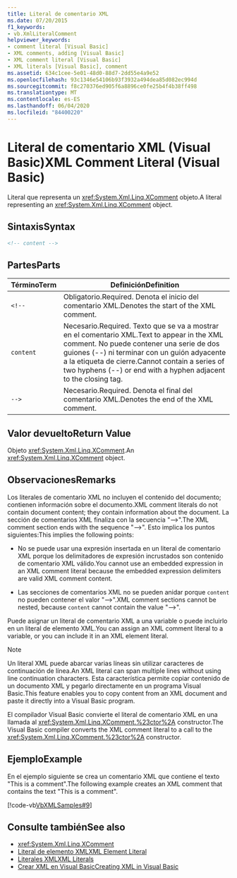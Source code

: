 ```yaml
---
title: Literal de comentario XML
ms.date: 07/20/2015
f1_keywords:
- vb.XmlLiteralComment
helpviewer_keywords:
- comment literal [Visual Basic]
- XML comments, adding [Visual Basic]
- XML comment literal [Visual Basic]
- XML literals [Visual Basic], comment
ms.assetid: 634c1cee-5e01-48d0-88d7-2dd55e4a9e52
ms.openlocfilehash: 93c1346e54106b93f3932a494dea85d082ec994d
ms.sourcegitcommit: f8c270376ed905f6a8896ce0fe25b4f4b38ff498
ms.translationtype: MT
ms.contentlocale: es-ES
ms.lasthandoff: 06/04/2020
ms.locfileid: "84400220"
---
```

# <a name="xml-comment-literal-visual-basic"></a><span data-ttu-id="47261-102">Literal de comentario XML (Visual Basic)</span><span class="sxs-lookup"><span data-stu-id="47261-102">XML Comment Literal (Visual Basic)</span></span>
<span data-ttu-id="47261-103">Literal que representa un <xref:System.Xml.Linq.XComment> objeto.</span><span class="sxs-lookup"><span data-stu-id="47261-103">A literal representing an <xref:System.Xml.Linq.XComment> object.</span></span>  
  
## <a name="syntax"></a><span data-ttu-id="47261-104">Sintaxis</span><span class="sxs-lookup"><span data-stu-id="47261-104">Syntax</span></span>  
  
```xml  
<!-- content -->  
```  
  
## <a name="parts"></a><span data-ttu-id="47261-105">Partes</span><span class="sxs-lookup"><span data-stu-id="47261-105">Parts</span></span>  
  
|<span data-ttu-id="47261-106">Término</span><span class="sxs-lookup"><span data-stu-id="47261-106">Term</span></span>|<span data-ttu-id="47261-107">Definición</span><span class="sxs-lookup"><span data-stu-id="47261-107">Definition</span></span>|  
|---|---|  
|`<!--`|<span data-ttu-id="47261-108">Obligatorio.</span><span class="sxs-lookup"><span data-stu-id="47261-108">Required.</span></span> <span data-ttu-id="47261-109">Denota el inicio del comentario XML.</span><span class="sxs-lookup"><span data-stu-id="47261-109">Denotes the start of the XML comment.</span></span>|  
|`content`|<span data-ttu-id="47261-110">Necesario.</span><span class="sxs-lookup"><span data-stu-id="47261-110">Required.</span></span> <span data-ttu-id="47261-111">Texto que se va a mostrar en el comentario XML.</span><span class="sxs-lookup"><span data-stu-id="47261-111">Text to appear in the XML comment.</span></span> <span data-ttu-id="47261-112">No puede contener una serie de dos guiones (--) ni terminar con un guión adyacente a la etiqueta de cierre.</span><span class="sxs-lookup"><span data-stu-id="47261-112">Cannot contain a series of two hyphens (--) or end with a hyphen adjacent to the closing tag.</span></span>|  
|`-->`|<span data-ttu-id="47261-113">Necesario.</span><span class="sxs-lookup"><span data-stu-id="47261-113">Required.</span></span> <span data-ttu-id="47261-114">Denota el final del comentario XML.</span><span class="sxs-lookup"><span data-stu-id="47261-114">Denotes the end of the XML comment.</span></span>|  
  
## <a name="return-value"></a><span data-ttu-id="47261-115">Valor devuelto</span><span class="sxs-lookup"><span data-stu-id="47261-115">Return Value</span></span>  
 <span data-ttu-id="47261-116">Objeto <xref:System.Xml.Linq.XComment>.</span><span class="sxs-lookup"><span data-stu-id="47261-116">An <xref:System.Xml.Linq.XComment> object.</span></span>  
  
## <a name="remarks"></a><span data-ttu-id="47261-117">Observaciones</span><span class="sxs-lookup"><span data-stu-id="47261-117">Remarks</span></span>  
 <span data-ttu-id="47261-118">Los literales de comentario XML no incluyen el contenido del documento; contienen información sobre el documento.</span><span class="sxs-lookup"><span data-stu-id="47261-118">XML comment literals do not contain document content; they contain information about the document.</span></span> <span data-ttu-id="47261-119">La sección de comentarios XML finaliza con la secuencia "-->".</span><span class="sxs-lookup"><span data-stu-id="47261-119">The XML comment section ends with the sequence "-->".</span></span> <span data-ttu-id="47261-120">Esto implica los puntos siguientes:</span><span class="sxs-lookup"><span data-stu-id="47261-120">This implies the following points:</span></span>  
  
- <span data-ttu-id="47261-121">No se puede usar una expresión insertada en un literal de comentario XML porque los delimitadores de expresión incrustados son contenido de comentario XML válido.</span><span class="sxs-lookup"><span data-stu-id="47261-121">You cannot use an embedded expression in an XML comment literal because the embedded expression delimiters are valid XML comment content.</span></span>  
  
- <span data-ttu-id="47261-122">Las secciones de comentarios XML no se pueden anidar porque `content` no pueden contener el valor "-->".</span><span class="sxs-lookup"><span data-stu-id="47261-122">XML comment sections cannot be nested, because `content` cannot contain the value "-->".</span></span>  
  
 <span data-ttu-id="47261-123">Puede asignar un literal de comentario XML a una variable o puede incluirlo en un literal de elemento XML.</span><span class="sxs-lookup"><span data-stu-id="47261-123">You can assign an XML comment literal to a variable, or you can include it in an XML element literal.</span></span>  
  
> [!NOTE]
> <span data-ttu-id="47261-124">Un literal XML puede abarcar varias líneas sin utilizar caracteres de continuación de línea.</span><span class="sxs-lookup"><span data-stu-id="47261-124">An XML literal can span multiple lines without using line continuation characters.</span></span> <span data-ttu-id="47261-125">Esta característica permite copiar contenido de un documento XML y pegarlo directamente en un programa Visual Basic.</span><span class="sxs-lookup"><span data-stu-id="47261-125">This feature enables you to copy content from an XML document and paste it directly into a Visual Basic program.</span></span>  
  
 <span data-ttu-id="47261-126">El compilador Visual Basic convierte el literal de comentario XML en una llamada al <xref:System.Xml.Linq.XComment.%23ctor%2A> constructor.</span><span class="sxs-lookup"><span data-stu-id="47261-126">The Visual Basic compiler converts the XML comment literal to a call to the <xref:System.Xml.Linq.XComment.%23ctor%2A> constructor.</span></span>  
  
## <a name="example"></a><span data-ttu-id="47261-127">Ejemplo</span><span class="sxs-lookup"><span data-stu-id="47261-127">Example</span></span>  
 <span data-ttu-id="47261-128">En el ejemplo siguiente se crea un comentario XML que contiene el texto "This is a comment".</span><span class="sxs-lookup"><span data-stu-id="47261-128">The following example creates an XML comment that contains the text "This is a comment".</span></span>  
  
 [!code-vb[VbXMLSamples#9](~/samples/snippets/visualbasic/VS_Snippets_VBCSharp/VbXMLSamples/VB/XMLSamples4.vb#9)]  
  
## <a name="see-also"></a><span data-ttu-id="47261-129">Consulte también</span><span class="sxs-lookup"><span data-stu-id="47261-129">See also</span></span>

- <xref:System.Xml.Linq.XComment>
- [<span data-ttu-id="47261-130">Literal de elemento XML</span><span class="sxs-lookup"><span data-stu-id="47261-130">XML Element Literal</span></span>](xml-element-literal.md)
- [<span data-ttu-id="47261-131">Literales XML</span><span class="sxs-lookup"><span data-stu-id="47261-131">XML Literals</span></span>](index.md)
- [<span data-ttu-id="47261-132">Crear XML en Visual Basic</span><span class="sxs-lookup"><span data-stu-id="47261-132">Creating XML in Visual Basic</span></span>](../../programming-guide/language-features/xml/creating-xml.md)
